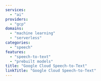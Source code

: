 ```yaml
---
services:
  - "ai"
providers:
  - "gcp"
domains:
  - "machine learning"
  - "serverless"
categories:
  - "speech"
features:
  - "speech-to-text"
  - "prebuilt models"
title: "Google Cloud Speech-to-Text"
linkTitle: "Google Cloud Speech-to-Text"
---
```

